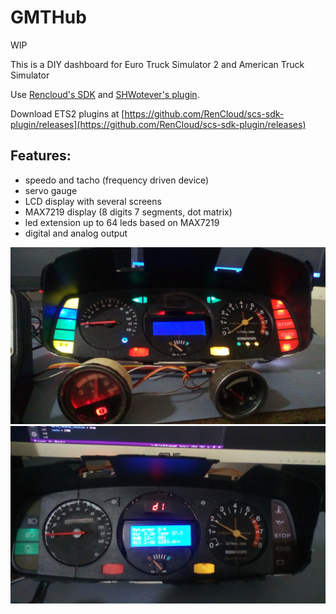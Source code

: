 # GMTHub

WIP

This is a DIY dashboard for Euro Truck Simulator 2 and American Truck Simulator

Use [Rencloud's SDK](https://github.com/RenCloud/scs-sdk-plugin) and [SHWotever's plugin](https://github.com/SHWotever/ets2-sdk-plugin).

Download ETS2 plugins at [https://github.com/RenCloud/scs-sdk-plugin/releases](https://github.com/RenCloud/scs-sdk-plugin/releases)
## Features:

- speedo and tacho (frequency driven device)
- servo gauge
- LCD display with several screens
- MAX7219 display (8 digits 7 segments, dot matrix)
- led extension up to 64 leds based on MAX7219
- digital and analog output


![plot](./Images/IMG_20221214_082720.jpg)
![plot](./Images/IMG_20221214_083206.jpg)
